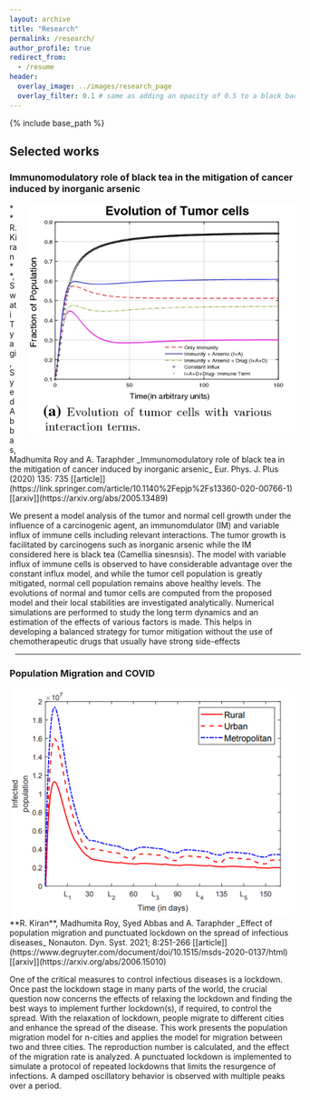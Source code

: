 ```yaml
---
layout: archive
title: "Research"
permalink: /research/
author_profile: true
redirect_from:
  - /resume
header:
  overlay_image: ../images/research_page
  overlay_filter: 0.1 # same as adding an opacity of 0.5 to a black background
---
```


{% include base_path %}


## Selected works

### Immunomodulatory role of black tea in the mitigation of cancer induced by inorganic arsenic
<img style="float: right;margin-bottom: 20px;margin-left: 10px" src="../images/fig_cancer.png" width="480">
**R. Kiran**, Swati Tyagi, Syed Abbas, Madhumita Roy and A. Taraphder 
  _Immunomodulatory role of black tea in the mitigation of cancer induced by inorganic arsenic_
  Eur. Phys. J. Plus (2020) 135: 735 [[article]](https://link.springer.com/article/10.1140%2Fepjp%2Fs13360-020-00766-1)
  [[arxiv]](https://arxiv.org/abs/2005.13489) 

We present a model analysis of the tumor and normal cell growth under the influence of a carcinogenic agent, an immunomdulator (IM) and variable influx of immune cells including
relevant interactions. The tumor growth is facilitated by carcinogens such as inorganic arsenic while the IM considered here is black tea (Camellia sinesnsis). The model with variable influx of immune cells is observed to have considerable advantage over the constant influx model, and while the tumor cell population is greatly mitigated, normal cell population remains
above healthy levels. The evolutions of normal and tumor cells are computed from the proposed model and their local stabilities are investigated analytically. Numerical simulations
are performed to study the long term dynamics and an estimation of the effects of various factors is made. This helps in developing a balanced strategy for tumor mitigation without
the use of chemotherapeutic drugs that usually have strong side-effects

<hr style="width:100%;margin:10px">

### Population Migration and COVID  
<img style="float: right;margin-left: 10px" src="../images/fig_covid.png" width="500">
**R. Kiran**, Madhumita Roy, Syed Abbas and A. Taraphder 
  _Effect of population migration and punctuated lockdown on the spread of infectious diseases_
  Nonauton. Dyn. Syst. 2021; 8:251-266 [[article]](https://www.degruyter.com/document/doi/10.1515/msds-2020-0137/html)
  [[arxiv]](https://arxiv.org/abs/2006.15010) 


One of the critical measures to control infectious diseases is a lockdown. Once past the lockdown stage in many parts of the world, the crucial question now concerns the effects of relaxing the lockdown and finding the best ways to implement further lockdown(s), if required, to control the spread. With the relaxation of lockdown, people migrate to different cities and enhance the spread of the disease. This work presents the population migration model for n-cities and applies the model for migration between two and three cities. The reproduction number is calculated, and the effect of the migration rate is analyzed. A punctuated lockdown is implemented to simulate a protocol of repeated lockdowns that limits the resurgence of infections. A damped oscillatory behavior is observed with multiple peaks over a period.


